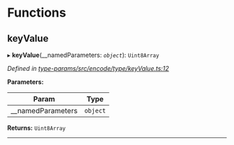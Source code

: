 

# Functions

<a id="keyvalue"></a>

##  keyValue

▸ **keyValue**(__namedParameters: *`object`*): `Uint8Array`

*Defined in [type-params/src/encode/type/keyValue.ts:12](https://github.com/polkadot-js/api/blob/ef78f2a/packages/type-params/src/encode/type/keyValue.ts#L12)*

**Parameters:**

| Param | Type |
| ------ | ------ |
| __namedParameters | `object` |

**Returns:** `Uint8Array`

___

